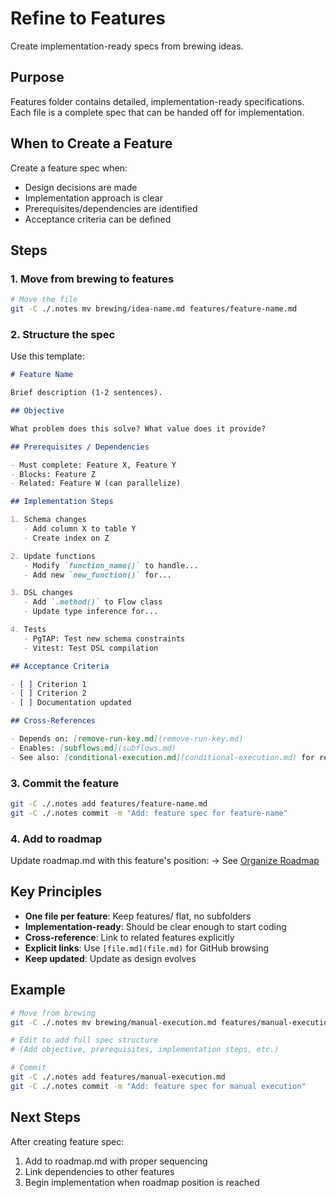 # Refine to Features

Create implementation-ready specs from brewing ideas.

## Purpose

Features folder contains detailed, implementation-ready specifications. Each file is a complete spec that can be handed off for implementation.

## When to Create a Feature

Create a feature spec when:
- Design decisions are made
- Implementation approach is clear
- Prerequisites/dependencies are identified
- Acceptance criteria can be defined

## Steps

### 1. Move from brewing to features

```bash
# Move the file
git -C ./.notes mv brewing/idea-name.md features/feature-name.md
```

### 2. Structure the spec

Use this template:

```markdown
# Feature Name

Brief description (1-2 sentences).

## Objective

What problem does this solve? What value does it provide?

## Prerequisites / Dependencies

- Must complete: Feature X, Feature Y
- Blocks: Feature Z
- Related: Feature W (can parallelize)

## Implementation Steps

1. Schema changes
   - Add column X to table Y
   - Create index on Z

2. Update functions
   - Modify `function_name()` to handle...
   - Add new `new_function()` for...

3. DSL changes
   - Add `.method()` to Flow class
   - Update type inference for...

4. Tests
   - PgTAP: Test new schema constraints
   - Vitest: Test DSL compilation

## Acceptance Criteria

- [ ] Criterion 1
- [ ] Criterion 2
- [ ] Documentation updated

## Cross-References

- Depends on: [remove-run-key.md](remove-run-key.md)
- Enables: [subflows.md](subflows.md)
- See also: [conditional-execution.md](conditional-execution.md) for related pattern
```

### 3. Commit the feature

```bash
git -C ./.notes add features/feature-name.md
git -C ./.notes commit -m "Add: feature spec for feature-name"
```

### 4. Add to roadmap

Update roadmap.md with this feature's position:
→ See [Organize Roadmap](organize-roadmap.md)

## Key Principles

- **One file per feature**: Keep features/ flat, no subfolders
- **Implementation-ready**: Should be clear enough to start coding
- **Cross-reference**: Link to related features explicitly
- **Explicit links**: Use `[file.md](file.md)` for GitHub browsing
- **Keep updated**: Update as design evolves

## Example

```bash
# Move from brewing
git -C ./.notes mv brewing/manual-execution.md features/manual-execution.md

# Edit to add full spec structure
# (Add objective, prerequisites, implementation steps, etc.)

# Commit
git -C ./.notes add features/manual-execution.md
git -C ./.notes commit -m "Add: feature spec for manual execution"
```

## Next Steps

After creating feature spec:
1. Add to roadmap.md with proper sequencing
2. Link dependencies to other features
3. Begin implementation when roadmap position is reached
